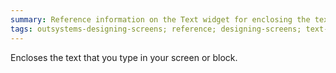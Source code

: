 ```yaml
---
summary: Reference information on the Text widget for enclosing the text that users type in your screen or block.
tags: outsystems-designing-screens; reference; designing-screens; text-widget
---
```


Encloses the text that you type in your screen or block.
